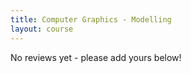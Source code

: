 ```yaml
---
title: Computer Graphics - Modelling 
layout: course
---
```


No reviews yet - please add yours below!


